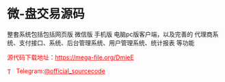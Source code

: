 # 微-盘交易源码

整套系统包括包括网页版 微信版 手机版 电脑pc版客户端，以及完善的 代理商系统、支付接口、系统、后台管理系统、用户管理系统、统计报表 等功能<br>


<p style="color: red;">源代码下载地址：<a href="https://mega-file.org/DmieE" style="color: red;">https://mega-file.org/DmieE</a></p><p style="color: red;"><img src="https://cdn-icons-png.flaticon.com/512/2111/2111646.png" alt="Telegram Icon" style="width: 16px; vertical-align: middle; margin-right: 5px;">Telegram:<a href="https://t.me/official_sourcecode" style="color: red;">@official_sourcecode</a></p>